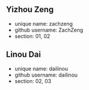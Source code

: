 ## Yizhou Zeng 
- unique name: zachzeng
- github username: ZachZeng
- section: 01, 02



## Linou Dai
- unique name: dailinou
- github username: dailinou
- section: 02, 03

